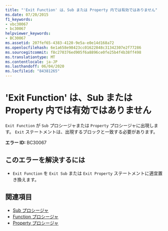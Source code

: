 ```yaml
---
title: "'Exit Function' は、Sub または Property 内では有効ではありません"
ms.date: 07/20/2015
f1_keywords:
- vbc30067
- bc30067
helpviewer_keywords:
- BC30067
ms.assetid: 207fef65-4383-4120-9e5a-e0e14d168a72
ms.openlocfilehash: 6e1a658e98423cc01622848c31342307e2f77286
ms.sourcegitcommit: f8c270376ed905f6a8896ce0fe25b4f4b38ff498
ms.translationtype: MT
ms.contentlocale: ja-JP
ms.lasthandoff: 06/04/2020
ms.locfileid: "84381265"
---
```

# <a name="exit-function-is-not-valid-in-a-sub-or-property"></a>'Exit Function' は、Sub または Property 内では有効ではありません
`Exit Function` が `Sub` プロシージャまたは `Property` プロシージャに出現します。 `Exit` ステートメントは、出現するブロックと一致する必要があります。  
  
 **エラー ID:** BC30067  
  
## <a name="to-correct-this-error"></a>このエラーを解決するには  
  
- `Exit Function` を `Exit Sub` または `Exit Property` ステートメントに適宜置き換えます。  
  
## <a name="see-also"></a>関連項目

- [Sub プロシージャ](../programming-guide/language-features/procedures/sub-procedures.md)
- [Function プロシージャ](../programming-guide/language-features/procedures/function-procedures.md)
- [Property プロシージャ](../programming-guide/language-features/procedures/property-procedures.md)
